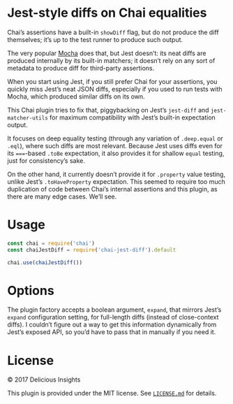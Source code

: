 # Jest-style diffs on Chai equalities

Chai’s assertions have a built-in `showDiff` flag, but do not produce the diff themselves; it’s up to the test runner to produce such output.

The very popular [Mocha](http://mochajs.org/) does that, but Jest doesn’t: its neat diffs are produced internally by its built-in matchers; it doesn’t rely on any sort of metadata to produce diff for third-party assertions.

When you start using Jest, if you still prefer Chai for your assertions, you quickly miss Jest’s neat JSON diffs, especially if you used to run tests with Mocha, which produced similar diffs on its own.

This Chai plugin tries to fix that, piggybacking on Jest’s `jest-diff` and `jest-matcher-utils` for maximum compatibility with Jest’s built-in expectation output.

It focuses on deep equality testing (through any variation of `.deep.equal` or `.eql`), where such diffs are most relevant.  Because Jest uses diffs even for its `===`-based `.toBe` expectation, it also provides it for shallow `equal` testing, just for consistency’s sake.

On the other hand, it currently doesn’t provide it for `.property` value testing, unlike Jest’s `.toHaveProperty` expectation.  This seemed to require too much duplication of code between Chai’s internal assertions and this plugin, as there are many edge cases.  We’ll see.

# Usage

```js
const chai = require('chai')
const chaiJestDiff = require('chai-jest-diff').default

chai.use(chaiJestDiff())
```

# Options

The plugin factory accepts a boolean argument, `expand`, that mirrors Jest’s `expand` configuration setting, for full-length diffs (instead of close-context diffs).  I couldn’t figure out a way to get this information dynamically from Jest’s exposed API, so you’d have to pass that in manually if you need it.

# License

© 2017 Delicious Insights

This plugin is provided under the MIT license.  See [`LICENSE.md`](https://github.com/deliciousinsights/chai-jest-diff/blob/master/LICENSE.md) for details.
